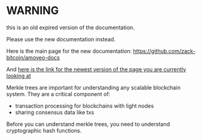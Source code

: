WARNING
========

this is an old expired version of the documentation.

Please use the new documentation instead. 

Here is the main page for the new documentation: https://github.com/zack-bitcoin/amoveo-docs 

And [here is the link for the newest version of the page you are currently looking at](https://github.com/zack-bitcoin/amoveo-docs/blob/master//basics/merkle.md)

Merkle trees are important for understanding any scalable blockchain system. They are a critical component of:
* transaction processing for blockchains with light nodes
* sharing consensus data like txs

Before you can understand merkle trees, you need to understand cryptographic hash functions.